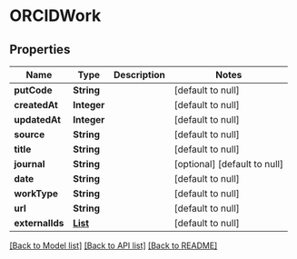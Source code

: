 # ORCIDWork
## Properties

| Name | Type | Description | Notes |
|------------ | ------------- | ------------- | -------------|
| **putCode** | **String** |  | [default to null] |
| **createdAt** | **Integer** |  | [default to null] |
| **updatedAt** | **Integer** |  | [default to null] |
| **source** | **String** |  | [default to null] |
| **title** | **String** |  | [default to null] |
| **journal** | **String** |  | [optional] [default to null] |
| **date** | **String** |  | [default to null] |
| **workType** | **String** |  | [default to null] |
| **url** | **String** |  | [default to null] |
| **externalIds** | [**List**](ExternalId.md) |  | [default to null] |

[[Back to Model list]](../README.md#documentation-for-models) [[Back to API list]](../README.md#documentation-for-api-endpoints) [[Back to README]](../README.md)

